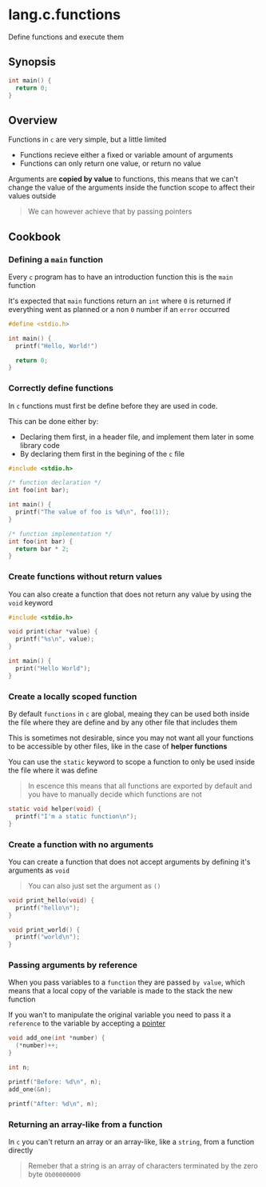 # lang.c.functions

Define functions and execute them

## Synopsis

```c
int main() {
  return 0;
}
```

## Overview

Functions in `c` are very simple, but a little limited

- Functions recieve either a fixed or variable amount of
  arguments
- Functions can only return one value, or return no value

Arguments are **copied by value** to functions, this means
that we can't change the value of the arguments inside the
function scope to affect their values outside

> We can however achieve that by passing pointers

## Cookbook

### Defining a `main` function

Every `c` program has to have an introduction function
this is the `main` function

It's expected that `main` functions return an `int`
where `0` is returned if everything went as planned or
a non `0` number if an `error` occurred

```c
#define <stdio.h>

int main() {
  printf("Hello, World!")

  return 0;
}
```

### Correctly define functions

In `c` functions must first be define before they are used
in code. 

This can be done either by: 
  - Declaring them first, in a header file, and implement
    them later in some library code
  - By declaring them first in the begining of the `c` file

```c
#include <stdio.h>

/* function declaration */
int foo(int bar);

int main() {
  printf("The value of foo is %d\n", foo(1));
}

/* function implementation */
int foo(int bar) {
  return bar * 2;
}
```

### Create functions without return values

You can also create a function that does not return any
value by using the `void` keyword

```c
#include <stdio.h>

void print(char *value) {
  printf("%s\n", value);
}

int main() {
  print("Hello World");
}
```

### Create a locally scoped function

By default `functions` in `c` are global, meaing they can be
used both inside the file where they are define and by
any other file that includes them

This is sometimes not desirable, since you may not want
all your functions to be accessible by other files, like
in the case of **helper functions** 

You can use the `static` keyword to scope a function to
only be used inside the file where it was define

> In escence this means that all functions are exported
> by default and you have to manually decide which functions
> are not

```c
static void helper(void) {
  printf("I'm a static function\n");
}
```

### Create a function with no arguments

You can create a function that does not accept arguments
by defining it's arguments as `void`

> You can also just set the argument as `()`

```c
void print_hello(void) {
  printf("hello\n");
}

void print_world() {
  printf("world\n");
}
```

### Passing arguments by reference

When you pass variables to a `function` they are passed `by value`,
which means that a local copy of the variable is made to the
stack the new function

If you wan't to manipulate the original variable you need to pass
it a `reference` to the variable by accepting a [pointer](./xl2p.md)

```c
void add_one(int *number) {
  (*number)++;
}

int n;

printf("Before: %d\n", n);
add_one(&n);

printf("After: %d\n", n);
```

### Returning an array-like from a function

In `c` you can't return an array or an array-like, like
a `string`, from a function directly

> Remeber that a string is an array of characters terminated
> by the zero byte `Ob00000000`
